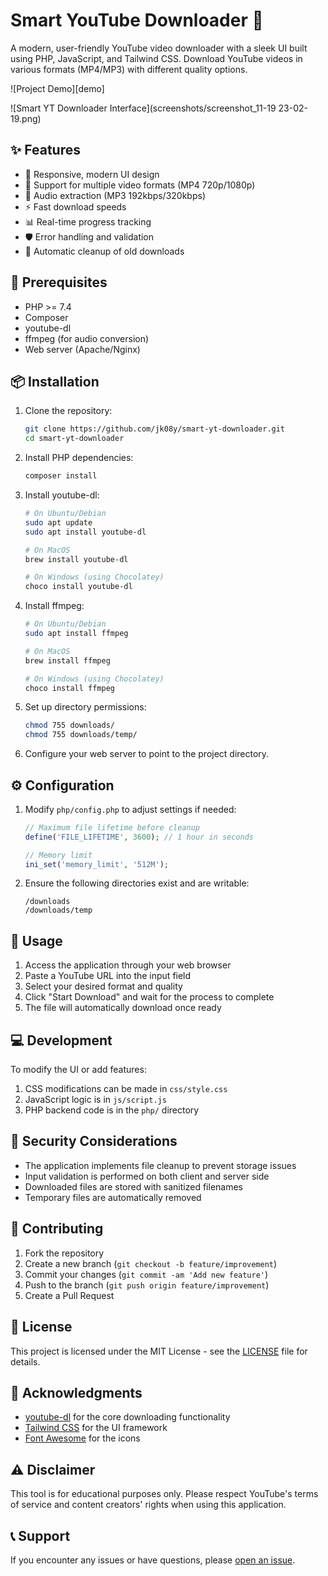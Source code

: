 # Smart YouTube Downloader 🎥

A modern, user-friendly YouTube video downloader with a sleek UI built using PHP, JavaScript, and Tailwind CSS. Download YouTube videos in various formats (MP4/MP3) with different quality options.

![Project Demo][demo]

![Smart YT Downloader Interface](screenshots/screenshot_11-19 23-02-19.png)

## ✨ Features

* 📱 Responsive, modern UI design
* 🎥 Support for multiple video formats (MP4 720p/1080p)
* 🎵 Audio extraction (MP3 192kbps/320kbps)
* ⚡ Fast download speeds
* 📊 Real-time progress tracking
* 🛡️ Error handling and validation
* 🧹 Automatic cleanup of old downloads



## 🔧 Prerequisites

* PHP >= 7.4
* Composer
* youtube-dl
* ffmpeg (for audio conversion)
* Web server (Apache/Nginx)

## 📦 Installation

1. Clone the repository:
   ```bash
   git clone https://github.com/jk08y/smart-yt-downloader.git
   cd smart-yt-downloader
   ```

2. Install PHP dependencies:
   ```bash
   composer install
   ```

3. Install youtube-dl:
   ```bash
   # On Ubuntu/Debian
   sudo apt update
   sudo apt install youtube-dl

   # On MacOS
   brew install youtube-dl

   # On Windows (using Chocolatey)
   choco install youtube-dl
   ```

4. Install ffmpeg:
   ```bash
   # On Ubuntu/Debian
   sudo apt install ffmpeg

   # On MacOS
   brew install ffmpeg

   # On Windows (using Chocolatey)
   choco install ffmpeg
   ```

5. Set up directory permissions:
   ```bash
   chmod 755 downloads/
   chmod 755 downloads/temp/
   ```

6. Configure your web server to point to the project directory.

## ⚙️ Configuration

1. Modify `php/config.php` to adjust settings if needed:
   ```php
   // Maximum file lifetime before cleanup
   define('FILE_LIFETIME', 3600); // 1 hour in seconds

   // Memory limit
   ini_set('memory_limit', '512M');
   ```

2. Ensure the following directories exist and are writable:
   ```
   /downloads
   /downloads/temp
   ```

## 🚀 Usage

1. Access the application through your web browser
2. Paste a YouTube URL into the input field
3. Select your desired format and quality
4. Click "Start Download" and wait for the process to complete
5. The file will automatically download once ready

## 💻 Development

To modify the UI or add features:

1. CSS modifications can be made in `css/style.css`
2. JavaScript logic is in `js/script.js`
3. PHP backend code is in the `php/` directory

## 🔐 Security Considerations

* The application implements file cleanup to prevent storage issues
* Input validation is performed on both client and server side
* Downloaded files are stored with sanitized filenames
* Temporary files are automatically removed

## 🤝 Contributing

1. Fork the repository
2. Create a new branch (`git checkout -b feature/improvement`)
3. Commit your changes (`git commit -am 'Add new feature'`)
4. Push to the branch (`git push origin feature/improvement`)
5. Create a Pull Request

## 📝 License

This project is licensed under the MIT License - see the [LICENSE](LICENSE) file for details.

## 🙏 Acknowledgments

* [youtube-dl](https://youtube-dl.org/) for the core downloading functionality
* [Tailwind CSS](https://tailwindcss.com/) for the UI framework
* [Font Awesome](https://fontawesome.com/) for the icons

## ⚠️ Disclaimer

This tool is for educational purposes only. Please respect YouTube's terms of service and content creators' rights when using this application.

## 📞 Support

If you encounter any issues or have questions, please [open an issue](https://github.com/yourusername/smart-youtube-downloader/issues).

<!-- Link References -->
[youtube-dl]: https://youtube-dl.org/
[tailwind]: https://tailwindcss.com/
[fontawesome]: https://fontawesome.com/



